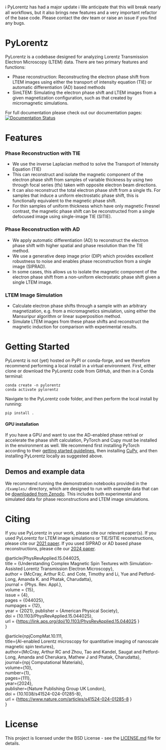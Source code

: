 :information_source: PyLorentz has had a major update :information_source: We anticipate that this will break nearly all workflows, but it also brings new features and a very important refactor of the base code. Please contact the dev team or raise an issue if you find any bugs. 


# PyLorentz
PyLorentz is a codebase designed for analyzing Lorentz Transmission Electron Microscopy (LTEM) data. There are two primary features and functions: 

- Phase reconstruction: Reconstructing the electron phase shift from LTEM images using either the transport of intensity equation (TIE) or automatic differentiation (AD) based methods
- SimLTEM: Simulating the electron phase shift and LTEM images from a given magnetization configuration, such as that created by micromagnetic simulations.


For full documentation please check out our documentation pages: [![Documentation Status](https://readthedocs.org/projects/pylorentztem/badge/?version=latest)](https://pylorentztem.readthedocs.io/en/latest/?badge=latest) 
# Features

### Phase Reconstruction with TIE

* We use the inverse Laplacian method to solve the Transport of Intensity Equation (TIE)
* This can reconstruct and isolate the magnetic component of the electron phase shift from samples of variable thickness by using two through focal series (tfs) taken with opposite electron beam directions. 
* It can also reconstruct the total electron phase shift from a single tfs. For samples that induce a uniform electrostatic phase shift, this is functionally equivalent to the magnetic phase shift.
* For thin samples of uniform thickness which have only magnetic Fresnel contrast, the magnetic phase shift can be reconstructed from a single defocused image using single-image TIE (SITIE).

### Phase Reconstruction with AD

* We apply automatic differentiation (AD) to reconstruct the electron phase shift with higher spatial and phase resolution than the TIE method.
* We use a generative deep image prior (DIP) which provides excellent robustness to noise and enables phase reconstruction from a single image (SIPRAD). 
* In some cases, this allows us to isolate the magnetic component of the electron phase shift from a non-uniform electrostatic phase shift given a single LTEM image.

### LTEM Image Simulation

* Calculate electron phase shifts through a sample with an arbitrary magnetization, e.g. from a micromagnetics simulation, using either the Mansuripur algorithm or linear superposition method.
* Simulate LTEM images from these phase shifts and reconstruct the magnetic induction for comparison with experimental results.


# Getting Started

PyLorentz is not (yet) hosted on PyPI or conda-forge, and we therefore recommend performing a local install in a virtual environment. First, either clone or download the PyLorentz code from GitHub, and then in a Conda terminal: 
```
conda create -n pylorentz
conda activate pylorentz
```
Navigate to the PyLorentz code folder, and then perform the local install by running: 
```
pip install .
```

#### GPU installation
If you have a GPU and want to use the AD-enabled phase retrival or accelerate the phase shift calculation, PyTorch and Cupy must be installed in the environment as well. We recommend first installing PyTorch according to their [getting started guidelines](https://pytorch.org/get-started/locally/), then installing [CuPy](https://docs.cupy.dev/en/stable/install.html), and then installing PyLorentz locally as suggested above. 


## Demos and example data

We recommend running the demonstration notebooks provided in the ``/Examples/`` directory, which are designed to run with example data that can be [downloaded from Zenodo](10.5281/zenodo.13147847). This includes both experimental and simulated data for phase reconstructions and LTEM image simulations. 

# Citing

If you use PyLorentz in your work, please cite our relevant paper(s). If you used PyLorentz for LTEM image simulations or TIE/SITIE reconstructions, please cite our [2021 paper](https://doi.org/10.1103/PhysRevApplied.15.044025). If you used SIPRAD or AD based phase reconstructions, please cite our [2024 paper](https://doi.org/10.1038/s41524-024-01285-8). 

@article{PhysRevApplied.15.044025,  
  title = {Understanding Complex Magnetic Spin Textures with Simulation-Assisted Lorentz Transmission Electron Microscopy},  
  author = {McCray, Arthur R.C. and Cote, Timothy and Li, Yue and Petford-Long, Amanda K. and Phatak, Charudatta},  
  journal = {Phys. Rev. Appl.},  
  volume = {15},  
  issue = {4},  
  pages = {044025},  
  numpages = {12},  
  year = {2021},
  publisher = {American Physical Society},  
  doi = {10.1103/PhysRevApplied.15.044025},  
  url = {https://link.aps.org/doi/10.1103/PhysRevApplied.15.044025 }  
}  


@article{npjCompMat.10.111,  
  title={AI-enabled Lorentz microscopy for quantitative imaging of nanoscale magnetic spin textures},  
  author={McCray, Arthur RC and Zhou, Tao and Kandel, Saugat and Petford-Long, Amanda and Cherukara, Mathew J and Phatak, Charudatta},  
  journal={npj Computational Materials},  
  volume={10},  
  number={1},  
  pages={111},  
  year={2024},  
  publisher={Nature Publishing Group UK London},  
  doi = {10.1038/s41524-024-01285-8},  
  url = {https://www.nature.com/articles/s41524-024-01285-8 }  
}

# License

This project is licensed under the BSD License - see the [LICENSE.md](https://github.com/PyLorentz/PyLorentz/blob/master/LICENSE) file for details. 
